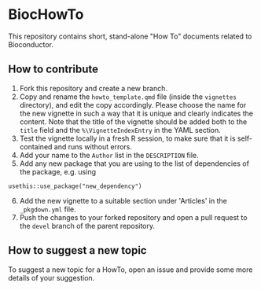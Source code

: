 # BiocHowTo

This repository contains short, stand-alone "How To" documents related to 
Bioconductor. 

## How to contribute

1. Fork this repository and create a new branch. 
2. Copy and rename the `howto_template.qmd` file (inside the `vignettes` 
directory), and edit the copy accordingly. Please choose the name for the new 
vignette in such a way that it is unique and clearly indicates the content. 
Note that the title of the vignette should be added both to the `title` field 
and the `%\VignetteIndexEntry` in the YAML section.
3. Test the vignette locally in a fresh R session, to make sure that it is 
self-contained and runs without errors.
4. Add your name to the `Author` list in the `DESCRIPTION` file.
5. Add any new package that you are using to the list of dependencies of the 
package, e.g. using

```
usethis::use_package("new_dependency")
```

6. Add the new vignette to a suitable section under 'Articles' in the 
`_pkgdown.yml` file.
7. Push the changes to your forked repository and open a pull request to 
the `devel` branch of the parent repository.

## How to suggest a new topic

To suggest a new topic for a HowTo, open an issue and provide some more
details of your suggestion. 
